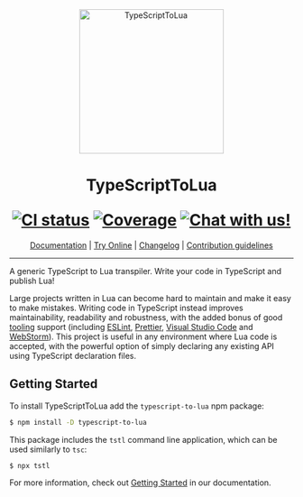 <div align="center">
    <img src="logo-hq.png?raw=true" alt="TypeScriptToLua" width="256" />
    <h1>
        <p>TypeScriptToLua</p>
        <a href="https://github.com/TypeScriptToLua/TypeScriptToLua/actions"><img alt="CI status" src="https://github.com/TypeScriptToLua/TypeScriptToLua/workflows/CI/badge.svg" /></a>
        <a href="https://codecov.io/gh/TypeScriptToLua/TypeScriptToLua"><img alt="Coverage" src="https://img.shields.io/codecov/c/gh/TypeScriptToLua/TypeScriptToLua.svg?logo=codecov" /></a>
        <a href="https://discord.gg/BWAq58Y"><img alt="Chat with us!" src="https://img.shields.io/discord/515854149821267971.svg?colorB=7581dc&logo=discord&logoColor=white"></a>
    </h1>
    <a href="https://typescripttolua.github.io/" target="_blank">Documentation</a>
    |
    <a href="https://typescripttolua.github.io/play/" target="_blank">Try Online</a>
    |
    <a href="https://github.com/TypeScriptToLua/TypeScriptToLua/blob/master/CHANGELOG.md">Changelog</a>
    |
    <a href="https://github.com/TypeScriptToLua/TypeScriptToLua/blob/master/CONTRIBUTING.md">Contribution guidelines</a>
</div>

---

A generic TypeScript to Lua transpiler. Write your code in TypeScript and publish Lua!

Large projects written in Lua can become hard to maintain and make it easy to make mistakes. Writing code in TypeScript instead improves maintainability, readability and robustness, with the added bonus of good [tooling] support (including [ESLint], [Prettier], [Visual Studio Code] and [WebStorm]). This project is useful in any environment where Lua code is accepted, with the powerful option of simply declaring any existing API using TypeScript declaration files.

[tooling]: https://typescripttolua.github.io/docs/editor-support
[eslint]: https://eslint.org/
[prettier]: https://prettier.io/
[visual studio code]: https://code.visualstudio.com/
[webstorm]: https://www.jetbrains.com/webstorm/

## Getting Started

To install TypeScriptToLua add the `typescript-to-lua` npm package:

```bash
$ npm install -D typescript-to-lua
```

This package includes the `tstl` command line application, which can be used similarly to `tsc`:

```
$ npx tstl
```

For more information, check out [Getting Started](https://typescripttolua.github.io/docs/getting-started) in our documentation.
